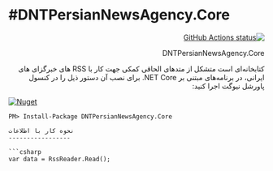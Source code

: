 #DNTPersianNewsAgency.Core
=======
<div dir="rtl">

<p>
  <a href="https://github.com/afsharsalar/DNTPersianNewsAgency">
     <img alt="GitHub Actions status" src="https://github.com/VahidN/DNTPersianUtils.Core/workflows/.NET%20Core%20Build/badge.svg">
  </a>
</p>

DNTPersianNewsAgency.Core

کتابخانه‌ای است متشکل از متدهای الحاقی کمکی جهت کار با RSS های خبرگزای های ایرانی، در برنامه‌های مبتنی بر NET Core. 
برای نصب آن دستور ذیل را در کنسول پاورشل نیوگت اجرا کنید:
</div>

[![Nuget](https://img.shields.io/nuget/v/DNTPersianNewsAgency.Core)](https://github.com/afsharsalar/DNTPersianNewsAgency)
```
PM> Install-Package DNTPersianNewsAgency.Core 

نحوه کار با اطلاعات
-----------------

```csharp
var data = RssReader.Read();

